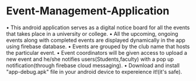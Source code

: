 # Event-Management-Application
•	This android application serves as a digital notice board for all the events that takes place in a university or college.
•	All the upcoming, ongoing events along with completed events are displayed dynamically in the app using firebase database.
•	Events are grouped by the club name that hosts the particular event.
•	Event coordinators will be given access to upload a new event and he/she notifies users(Students,faculty) with a pop up notification(through firebase cloud messaging).
•	Download and install "app-debug.apk" file in your android device to expereience it!(it's safe).

